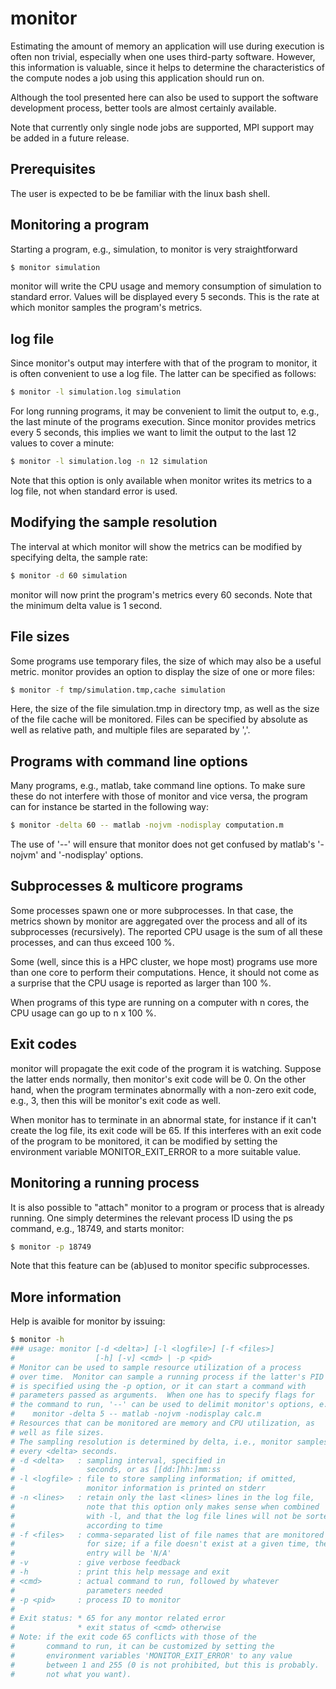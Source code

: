 # monitor

Estimating the amount of memory an application will use during execution is
often non trivial, especially when one uses third-party software. However,
this information is valuable, since it helps to determine the characteristics
of the compute nodes a job using this application should run on.

Although the tool presented here can also be used to support the software
development process, better tools are almost certainly available.

Note that currently only single node jobs are supported, MPI support may be
added in a future release.


## Prerequisites

The user is expected to be be familiar with the linux bash shell.


## Monitoring a program

Starting a program, e.g., simulation, to monitor is very straightforward
```bash
$ monitor simulation
```
monitor will write the CPU usage and memory consumption of simulation to
standard error.  Values will be displayed every 5 seconds.  This is the rate
at which monitor samples the program's metrics.


## log file

Since monitor's output may interfere with that of the program to monitor,
it is often convenient to use a log file.  The latter can be specified as
follows:
```bash
$ monitor -l simulation.log simulation
```
For long running programs, it may be convenient to limit the output to, e.g.,
the last minute of the programs execution.  Since monitor provides metrics every
5 seconds, this implies we want to limit the output to the last 12 values to
cover a minute:
```bash
$ monitor -l simulation.log -n 12 simulation
```
Note that this option is only available when monitor writes its metrics to a log
file, not when standard error is used.


## Modifying the sample resolution

The interval at which monitor will show the metrics can be modified by
specifying delta, the sample rate:
```bash
$ monitor -d 60 simulation
```
monitor will now print the program's metrics every 60 seconds.  Note that the
minimum delta value is 1 second.


## File sizes

Some programs use temporary files, the size of which may also be a useful
metric.  monitor provides an option to display the size of one or more files:
```bash
$ monitor -f tmp/simulation.tmp,cache simulation
```
Here, the size of the file simulation.tmp in directory tmp, as well as the size
of the file cache will be monitored. Files can be specified by absolute as well
as relative path, and multiple files are separated by ','.


## Programs with command line options

Many programs, e.g., matlab, take command line options.  To make sure these do
not interfere with those of monitor and vice versa, the program can for instance
be started in the following way:
```bash
$ monitor -delta 60 -- matlab -nojvm -nodisplay computation.m
```
The use of '--' will ensure that monitor does not get confused by matlab's
'-nojvm' and '-nodisplay' options.


## Subprocesses & multicore programs

Some processes spawn one or more subprocesses.  In that case, the metrics shown
by monitor are aggregated over the process and all of its subprocesses
(recursively).  The reported CPU usage is the sum of all these processes, and
can thus exceed 100 %.

Some (well, since this is a HPC cluster, we hope most) programs use more than one
core to perform their computations.  Hence, it should not come as a surprise that
the CPU usage is reported as larger than 100 %.

When programs of this type are running on a computer with n cores, the CPU usage
can go up to n x 100 %.


## Exit codes

monitor will propagate the exit code of the program it is watching.  Suppose the
latter ends normally, then monitor's exit code will be 0.  On the other hand,
when the program terminates abnormally with a non-zero exit code, e.g., 3, then
this will be monitor's exit code as well.

When monitor has  to terminate in an abnormal state, for instance if it can't
create the log file, its exit code will be 65.  If this interferes with an exit
code of the program to be monitored, it can be modified by setting the
environment variable MONITOR_EXIT_ERROR to a more suitable value.


## Monitoring a running process

It is also possible to "attach" monitor to a program or process that is already
running.  One simply determines the relevant process ID using the ps command,
e.g., 18749, and starts monitor:
```bash
$ monitor -p 18749
```
Note that this feature can be (ab)used to monitor specific subprocesses.


## More information

Help is avaible for monitor by issuing:
```bash
$ monitor -h
### usage: monitor [-d <delta>] [-l <logfile>] [-f <files>]
#                  [-h] [-v] <cmd> | -p <pid>
# Monitor can be used to sample resource utilization of a process
# over time.  Monitor can sample a running process if the latter's PID
# is specified using the -p option, or it can start a command with
# parameters passed as arguments.  When one has to specify flags for
# the command to run, '--' can be used to delimit monitor's options, e.g.,
#    monitor -delta 5 -- matlab -nojvm -nodisplay calc.m
# Resources that can be monitored are memory and CPU utilization, as
# well as file sizes.
# The sampling resolution is determined by delta, i.e., monitor samples
# every <delta> seconds.
# -d <delta>   : sampling interval, specified in
#                seconds, or as [[dd:]hh:]mm:ss
# -l <logfile> : file to store sampling information; if omitted,
#                monitor information is printed on stderr
# -n <lines>   : retain only the last <lines> lines in the log file,
#                note that this option only makes sense when combined
#                with -l, and that the log file lines will not be sorted
#                according to time
# -f <files>   : comma-separated list of file names that are monitored
#                for size; if a file doesn't exist at a given time, the
#                entry will be 'N/A'
# -v           : give verbose feedback
# -h           : print this help message and exit
# <cmd>        : actual command to run, followed by whatever
#                parameters needed
# -p <pid>     : process ID to monitor
#
# Exit status: * 65 for any montor related error
#              * exit status of <cmd> otherwise
# Note: if the exit code 65 conflicts with those of the
#       command to run, it can be customized by setting the
#       environment variables 'MONITOR_EXIT_ERROR' to any value
#       between 1 and 255 (0 is not prohibited, but this is probably.
#       not what you want).
```

